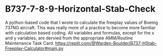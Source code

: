 # B737-7-8-9-Horizontal-Stab-Check
A python-based code that I wrote to calculate the freeplay values of Boeing 737NG aircraft. This was really more of a practice to become more familiar with calculation based coding. All variables and formulas, except for the x and y variables, are dervied from the appropriate AMM/Routine Maintenance Task Card. 
https://replit.com/@Warden-Boulder/B737-HStab-Freeplay-Calculator#main.py